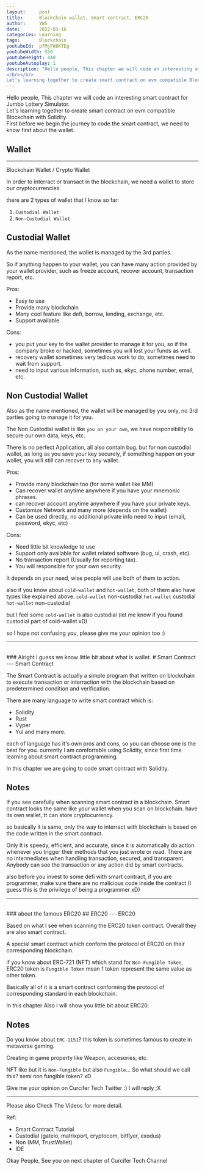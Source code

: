 ```yaml
---
layout:     post
title:      Blockchain wallet, Smart contract, ERC20
author:     YWS
date:       2022-03-16
categories: Learning
tags: 		Blockchain
youtubeId: 	p7MjFW8KTEg
youtubeWidth: 550
youtubeHeight: 440
youtubeAutoplay: 1
description: "Hello people, This chapter we will code an interesting smart contract for Jumbo Lottery Simulator.
</br></br>
Let's learning together to create smart contract on evm compatible Blockchain with Solidity<br/>"
---
```


Hello people, This chapter we will code an interesting smart contract for Jumbo Lottery Simulator.<br/>
Let's learning together to create smart contract on evm compatible Blockchain with Solidity.<br/>
First before we begin the journey to code the smart contract,
we need to know first about the wallet.


## Wallet
---
Blockchain Wallet / Crypto Wallet

In order to interract or transact in the blockchain, we need a wallet to store our cryptocurrencies.

there are 2 types of wallet that I know so far:

1. `Custodial Wallet`
2. `Non-Custodial Wallet`


## Custodial Wallet
As the name mentioned, the wallet is managed by the 3rd parties.

So if anything happen to your wallet,
you can have many action provided by your wallet provider, such as freeze account, recover account, transaction report, etc.

Pros:
- Easy to use
- Provide many blockchain
- Many cool feature like defi, borrow, lending, exchange, etc.
- Support available

Cons:
- you put your key to the wallet provider to manage it for you, so if the company broke or hacked, sometimes you will lost your funds as well.
- recovery wallet sometimes very tedious work to do, sometimes need to wait from support.
- need to input various information, such as, ekyc, phone number, email, etc.


## Non Custodial Wallet
Also as the name mentioned, the wallet will be managed by you only, no 3rd parties going to manage it for you.

The Non Custodial wallet is like `you on your own`, we have responsibility to secure our own data, keys, etc.

There is no perfect Application, all also contain bug.
but for non custodial wallet, as long as you save your key securely, if something happen on your wallet, you will still can recover to any wallet.

Pros:
- Provide many blockchain too (for some wallet like MM)
- Can recover wallet anytime anywhere if you have your mnemonic phrases.
- can recover account anytime anywhere if you have your private keys.
- Customize Network and many more (depends on the wallet)
- Can be used directly, no additional private info need to input (email, password, ekyc, etc)

Cons:
- Need little bit knowledge to use
- Support only available for wallet related software (bug, ui, crash, etc).
- No transaction report (Usually for reporting tax).
- You will responsible for your own security.


It depends on your need, wise people will use both of them to action.

also if you know about `cold-wallet` and `hot-wallet`, both of them also have types like explained above.
`cold-wallet` non-custodial
`hot-wallet` custodial
`hot-wallet` non-custodial

but I feel some `cold-wallet` is also custodial (let me know if you found custodial part of cold-wallet xD)

so I hope not confusing you, please give me your opinion too :)

---

<br/>
### Alright I guess we know little bit about what is wallet.
# Smart Contract
---
Smart Contract

The Smart Contract is actually a simple program that written on blockchain to execute transaction or interraction with the blockchain based on predetermined condition and verification.

There are many language to write smart contract which is:
- Solidity
- Rust
- Vyper
- Yul
and many more.

each of language has it's own pros and cons, so you can choose one is the best for you.
currently I am comfortable using Solidity, since first time learning about smart contract programming.

In this chapter we are going to code smart contract with Solidity.

## Notes

If you see carefully when scanning smart contract in a blockchain.
Smart contract looks the same like your wallet when you scan on blockchain.
have its own wallet, tt can store cryptocurrency.

so basically it is same, only the way to interract with blockchain is based on the code written in the smart contract.

Only It is speedy, efficient, and accurate, since it is automatically do action whenever you trigger their methods that you just wrote or read.
There are no intermediates when handling transaction, secured, and transparent.
Anybody can see the transaction or any action did by smart contracts.

also before you invest to some defi with smart contract, if you are programmer, make sure there are no malicious code inside the contract (I guess this is the privilege of being a programmer xD)

---

<br/>
### about the famous ERC20
## ERC20
---
ERC20

Based on what I see when scanning the ERC20 token contract.
Overall they are also smart contract.

A special smart contract which conform the protocol of ERC20 on their corresponding blockchain.

if you know about ERC-721 (NFT) which stand for `Non-Fungible Token`, ERC20 token is `Fungible Token`
mean 1 token represent the same value as other token.

Basically all of it is a smart contract conforming the protocol of corresponding standard in each blockchain.

In this chapter Also I will show you little bit about ERC20.

## Notes

Do you know about `ERC-1151`?
this token is sometimes famous to create in metaverse gaming.

Creating in game property like Weapon, accesories, etc.

NFT like but it is `Non-Fungible` but also `Fungible`...
So what should we call this? semi non fungible token? xD

Give me your opinion on Curcifer Tech Twitter :)
I will reply ;X

---

Please also Check The Videos for more detail.


Ref:
- Smart Contract Tutorial
- Custodial (gateio, matrixport, cryptocom, bitflyer, exodus)
- Non (MM, TrustWallet)
- IDE



Okay People, See you on next chapter of Curcifer Tech Channel
